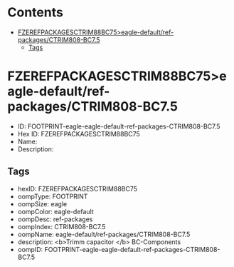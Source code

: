 



Contents
========

* [FZEREFPACKAGESCTRIM88BC75>eagle-default/ref-packages/CTRIM808-BC7.5](#fzerefpackagesctrim88bc75eagle-defaultref-packagesctrim808-bc75)
	* [Tags](#tags)

# FZEREFPACKAGESCTRIM88BC75>eagle-default/ref-packages/CTRIM808-BC7.5

- ID: FOOTPRINT-eagle-eagle-default-ref-packages-CTRIM808-BC7.5
- Hex ID: FZEREFPACKAGESCTRIM88BC75
- Name: 
- Description: 

## Tags

- hexID: FZEREFPACKAGESCTRIM88BC75
- oompType: FOOTPRINT
- oompSize: eagle
- oompColor: eagle-default
- oompDesc: ref-packages
- oompIndex: CTRIM808-BC7.5
- oompName: eagle-default/ref-packages/CTRIM808-BC7.5
- description: &lt;b&gt;Trimm capacitor &lt;/b&gt; BC-Components
- oompID: FOOTPRINT-eagle-eagle-default-ref-packages-CTRIM808-BC7.5
